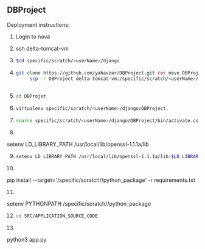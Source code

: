 ## DBProject


Deployment instructions:

1) Login to nova

2) ssh delta-tomcat-vm

3) ```sh 
   $cd specific/scratch/<userName>/django 
4) ```sh 
   git clone https://github.com/yahavzar/DBProject.git (or move DBProject from nova with
        scp -r DBProject delta-tomcat-vm:/specific/scratch/<userName>/django/)
        
5)  ```sh 
    cd DBProjet

6) ```sh 
   virtualenv specific/scratch/<userName>/django/DBProject.

7) ```sh 
   source specific/scratch/<userName>/django/DBProject/bin/activate.csh

8) ```sh 
 setenv LD_LIBRARY_PATH /usr/local/lib/openssl-1.1.1a/lib

9) ```sh 
   setenv LD_LIBRARY_PATH /usr/local/lib/openssl-1.1.1a/lib:$LD_LIBRARY_PATH

10) ```sh 
pip install --target='/specific/scratch/<userName>/python_package' -r requirements.txt

11) ```sh 
setenv PYTHONPATH /specific/scratch/<userName>/python_package

12) ```sh 
    cd SRC/APPLICATION_SOURCE_CODE

13) ```sh 
 python3 app.py
